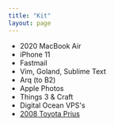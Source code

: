 ```yaml
---
title: "Kit"
layout: page
---
```


- 2020 MacBook Air
- iPhone 11
- Fastmail
- Vim, Goland, Sublime Text
- Arq (to B2)
- Apple Photos
- Things 3 & Craft
- Digital Ocean VPS's
- [2008 Toyota Prius](https://pd.kalafut.net/index.html%3Fp=28.html)
